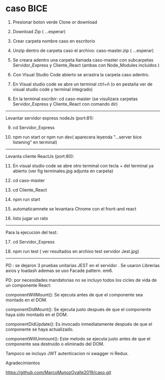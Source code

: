 # caso BICE

1. Presionar boton verde Clone or download

2. Download Zip ( ...esperar)

3. Crear carpeta nombre caso en escritorio

4. Unzip dentro de carpeta caso el archivo: caso-master.zip ( ...esperar)

5. Se creara adentro una carpeta llamada caso-master con subcarpetas Servidor_Express y Cliente_React (ambas con Node_Modules incluidos )

6. Con Visual Studio Code abierto se arrastra la carpeta caso adentro.

7. En Visual studio code se abre un terminal ctrl+ñ (o en pestaña ver de visual studio code y terminal integrado) 

8. En la terminal escribir: cd caso-master (se visulizara carpetas Servidor_Express y Cliente_React con comando dir)

_______________________________________________________________
Levantar servidor express nodeJs (port:81):

9. cd Servidor_Express

10. npm run start or npm run dev( aparecera leyenda "...server bice listening" en terminal)

_______________________________________________________________

Levanta cliente ReactJs (port:80):

11. En visual studio code se abre otro terminal con tecla + del terminal ya abierto (ver fig terminales.jpg adjunta en carpeta)

12. cd caso-master

13. cd Cliente_React

14. npm run start

15. automaticamnete se levantara Chrome con el front-and react

16. listo jugar un rato
_______________________________________________________________

Para la ejecucion del test:

17. cd Servidor_Express

18. npm run test ( ver resultados en archivo test servidor Jest.jpg)

_______________________________________________________________

PD : se dejaron 3 pruebas unitarias JEST en el servidor . Se usaron Librerias axios y loadash
ademas se uso Facade pattern. em6.

PD: por necesidades mandatorias no se incluyo todos los cicles de vida de un componente React:

componentWillMount(): Se ejecuta antes de que el componente sea montado en el DOM.

componentDidMount(): Se ejecuta justo después de que el componente haya sido montado en el DOM.

componentDidUpdate(): Es invocado inmediatamente después de que el componente se haya actualizado.

componentWillUnmount(): Este metodo se ejecuta justo antes de que el componente sea destruido o eliminado del DOM.

Tampoco se incluyo JWT autenticacion ni swagger ni Redux.

Agradecimientos

https://github.com/MarcoMunozOvalle2019/caso.git


